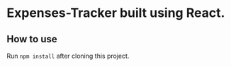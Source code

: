 # Expenses-Tracker built using React.
## How to use
Run ```npm install``` after cloning this project.